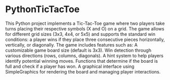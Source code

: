 # PythonTicTacToe
 This Python project implements a Tic-Tac-Toe game where two players take turns placing their respective symbols (X and O) on a grid. The game allows for different grid sizes (3x3, 4x4, or 5x5) and supports the standard win conditions: a player wins if they place three consecutive pieces horizontally, vertically, or diagonally.  The game includes features such as:  A customizable game board size (default is 3x3). Win detection through various directions (rows, columns, diagonals). A hint system to help players identify potential winning moves. Functions that determine if the board is full and check if a player has won. A graphical interface using SimpleGraphics for rendering the board and managing player interactions.
